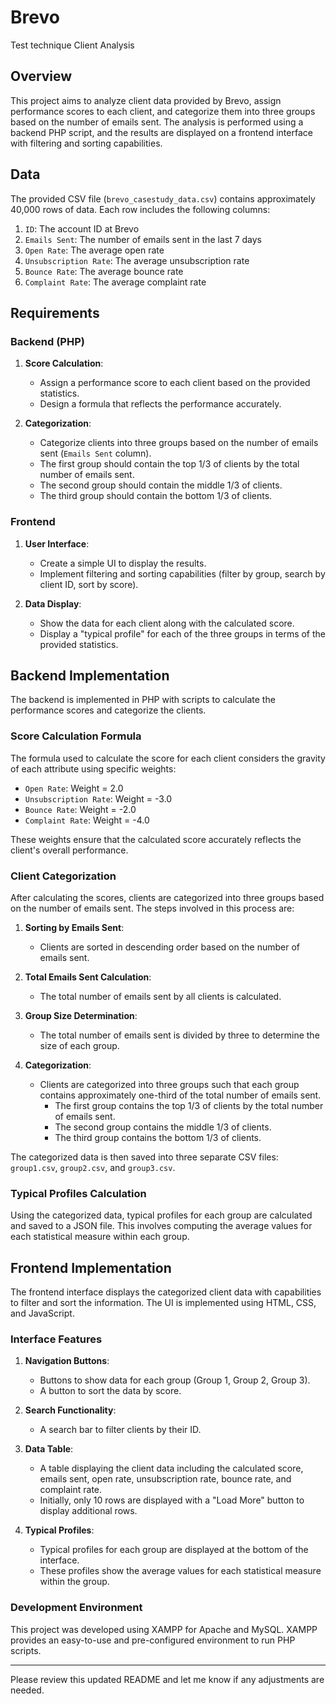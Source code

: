 # Brevo
Test technique Client Analysis


## Overview

This project aims to analyze client data provided by Brevo, assign performance scores to each client, and categorize them into three groups based on the number of emails sent. The analysis is performed using a backend PHP script, and the results are displayed on a frontend interface with filtering and sorting capabilities.

## Data

The provided CSV file (`brevo_casestudy_data.csv`) contains approximately 40,000 rows of data. Each row includes the following columns:

1. `ID`: The account ID at Brevo
2. `Emails Sent`: The number of emails sent in the last 7 days
3. `Open Rate`: The average open rate
4. `Unsubscription Rate`: The average unsubscription rate
5. `Bounce Rate`: The average bounce rate
6. `Complaint Rate`: The average complaint rate

## Requirements

### Backend (PHP)

1. **Score Calculation**:
   - Assign a performance score to each client based on the provided statistics.
   - Design a formula that reflects the performance accurately.

2. **Categorization**:
   - Categorize clients into three groups based on the number of emails sent (`Emails Sent` column).
   - The first group should contain the top 1/3 of clients by the total number of emails sent.
   - The second group should contain the middle 1/3 of clients.
   - The third group should contain the bottom 1/3 of clients.

### Frontend

1. **User Interface**:
   - Create a simple UI to display the results.
   - Implement filtering and sorting capabilities (filter by group, search by client ID, sort by score).

2. **Data Display**:
   - Show the data for each client along with the calculated score.
   - Display a "typical profile" for each of the three groups in terms of the provided statistics.

## Backend Implementation

The backend is implemented in PHP with scripts to calculate the performance scores and categorize the clients.

### Score Calculation Formula

The formula used to calculate the score for each client considers the gravity of each attribute using specific weights:

- `Open Rate`: Weight = 2.0
- `Unsubscription Rate`: Weight = -3.0
- `Bounce Rate`: Weight = -2.0
- `Complaint Rate`: Weight = -4.0

These weights ensure that the calculated score accurately reflects the client's overall performance.

### Client Categorization

After calculating the scores, clients are categorized into three groups based on the number of emails sent. The steps involved in this process are:

1. **Sorting by Emails Sent**:
   - Clients are sorted in descending order based on the number of emails sent.

2. **Total Emails Sent Calculation**:
   - The total number of emails sent by all clients is calculated.

3. **Group Size Determination**:
   - The total number of emails sent is divided by three to determine the size of each group.

4. **Categorization**:
   - Clients are categorized into three groups such that each group contains approximately one-third of the total number of emails sent.
     - The first group contains the top 1/3 of clients by the total number of emails sent.
     - The second group contains the middle 1/3 of clients.
     - The third group contains the bottom 1/3 of clients.

The categorized data is then saved into three separate CSV files: `group1.csv`, `group2.csv`, and `group3.csv`.

### Typical Profiles Calculation

Using the categorized data, typical profiles for each group are calculated and saved to a JSON file. This involves computing the average values for each statistical measure within each group.

## Frontend Implementation

The frontend interface displays the categorized client data with capabilities to filter and sort the information. The UI is implemented using HTML, CSS, and JavaScript.

### Interface Features

1. **Navigation Buttons**:
   - Buttons to show data for each group (Group 1, Group 2, Group 3).
   - A button to sort the data by score.

2. **Search Functionality**:
   - A search bar to filter clients by their ID.

3. **Data Table**:
   - A table displaying the client data including the calculated score, emails sent, open rate, unsubscription rate, bounce rate, and complaint rate.
   - Initially, only 10 rows are displayed with a "Load More" button to display additional rows.

4. **Typical Profiles**:
   - Typical profiles for each group are displayed at the bottom of the interface.
   - These profiles show the average values for each statistical measure within the group.

### Development Environment

This project was developed using XAMPP for Apache and MySQL. XAMPP provides an easy-to-use and pre-configured environment to run PHP scripts.

---

Please review this updated README and let me know if any adjustments are needed.
